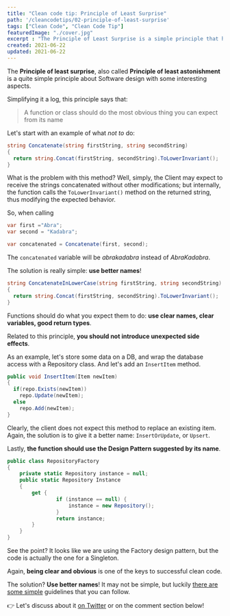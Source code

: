 ```yaml
---
title: "Clean code tip: Principle of Least Surprise"
path: '/cleancodetips/02-principle-of-least-surprise'
tags: ["Clean Code", "Clean Code Tip"]
featuredImage: "./cover.jpg"
excerpt : "The Principle of Least Surprise is a simple principle that helps you writing clear, obvious code: this helps other developers foresee what a component does without worrying of unexpected behaviors."
created: 2021-06-22
updated: 2021-06-22
---
```



The __Principle of least surprise__, also called __Principle of least astonishment__ is a quite simple principle about Software design with some interesting aspects.

Simplifying it a log, this principle says that:

> A function or class should do the most obvious thing you can expect from its name

Let's start with an example of what _not to_ do:

```cs
string Concatenate(string firstString, string secondString) 
{
  return string.Concat(firstString, secondString).ToLowerInvariant();
}
```

What is the problem with this method? Well, simply, the Client may expect to receive the strings concatenated without other modifications; but internally, the function calls the `ToLowerInvariant()` method on the returned string, thus modifying the expected behavior.

So, when calling

```cs
var first ="Abra";
var second = "Kadabra";

var concatenated = Concatenate(first, second);
```

The `concatenated` variable will be _abrakadabra_ instead of _AbraKadabra_.

The solution is really simple: __use better names__!

```cs
string ConcatenateInLowerCase(string firstString, string secondString) 
{
  return string.Concat(firstString, secondString).ToLowerInvariant();
}
```

Functions should do what you expect them to do: __use clear names, clear variables, good return types__.

Related to this principle, __you should not introduce unexpected side effects__.

As an example, let's store some data on a DB, and wrap the database access with a Repository class. And let's add an `InsertItem` method.

```cs
public void InsertItem(Item newItem)
{
  if(repo.Exists(newItem))
    repo.Update(newItem);
  else
    repo.Add(newItem);
}
```

Clearly, the client does not expect this method to replace an existing item. Again, the solution is to give it a better name: `InsertOrUpdate`, or `Upsert`.

Lastly, __the function should use the Design Pattern suggested by its name__.

```cs
public class RepositoryFactory 
{  
    private static Repository instance = null;  
    public static Repository Instance 
    {  
        get {  
                if (instance == null) {  
                    instance = new Repository();  
                }  
                return instance;  
        }  
    }  
} 
```

See the point? It looks like we are using the Factory design pattern, but the code is actually the one for a Singleton.

Again, __being clear and obvious__ is one of the keys to successful clean code.

The solution? __Use better names__! It may not be simple, but luckily [there are some simple](./01-choose-meaningful-names "Clean code tip: How to choose meaningful names?") guidelines that you can follow.

👉 Let's discuss about it [on Twitter](https://twitter.com/BelloneDavide/status/1337454097616822274) or on the comment section below!